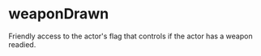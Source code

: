 # weaponDrawn

Friendly access to the actor's flag that controls if the actor has a weapon readied.
